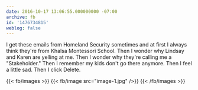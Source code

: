 ```yaml
---
date: 2016-10-17 13:06:55.000000000 -07:00
archive: fb
id: '1476734815'
weblog: false
---
```


I get these emails from Homeland Security sometimes and at first I always think they're from Khalsa Montessori School. Then I wonder why Lindsay and Karen are yelling at me. Then I wonder why they're calling me a "Stakeholder." Then I remember my kids don't go there anymore. Then I feel a little sad. Then I click Delete.

{{< fb/images >}}
{{< fb/image src="image-1.jpg" />}}
{{< /fb/images >}}
